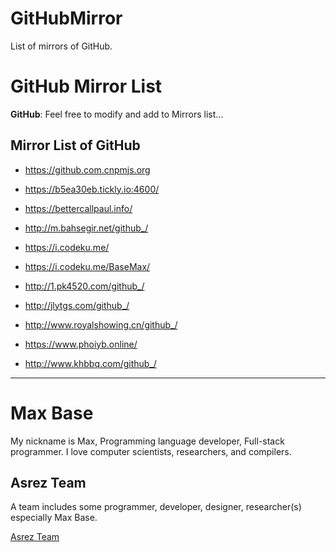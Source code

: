 # GitHubMirror

List of mirrors of GitHub.

# GitHub Mirror List

**GitHub**: Feel free to modify and add to Mirrors list...

## Mirror List of GitHub

- https://github.com.cnpmjs.org
- https://b5ea30eb.tickly.io:4600/
- https://bettercallpaul.info/
- http://m.bahsegir.net/github_/
- https://i.codeku.me/
- https://i.codeku.me/BaseMax/
- http://1.pk4520.com/github_/
- http://jlytgs.com/github_/
- http://www.royalshowing.cn/github_/

- https://www.phoiyb.online/
- http://www.khbbq.com/github_/

---------

# Max Base

My nickname is Max, Programming language developer, Full-stack programmer. I love computer scientists, researchers, and compilers.

## Asrez Team

A team includes some programmer, developer, designer, researcher(s) especially Max Base.

[Asrez Team](https://www.asrez.com/)
